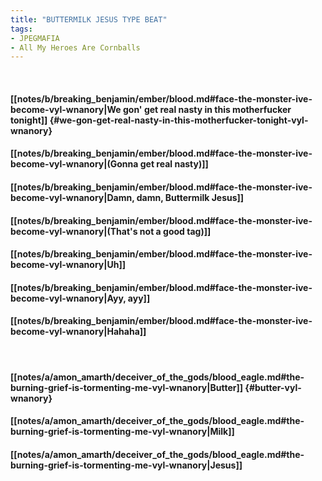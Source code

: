```yaml
---
title: "BUTTERMILK JESUS TYPE BEAT"
tags:
- JPEGMAFIA
- All My Heroes Are Cornballs
---
```

&nbsp;
#### [[notes/b/breaking_benjamin/ember/blood.md#face-the-monster-ive-become-vyl-wnanory|We gon' get real nasty in this motherfucker tonight]] {#we-gon-get-real-nasty-in-this-motherfucker-tonight-vyl-wnanory}
#### [[notes/b/breaking_benjamin/ember/blood.md#face-the-monster-ive-become-vyl-wnanory|(Gonna get real nasty)]]
#### [[notes/b/breaking_benjamin/ember/blood.md#face-the-monster-ive-become-vyl-wnanory|Damn, damn, Buttermilk Jesus]]
#### [[notes/b/breaking_benjamin/ember/blood.md#face-the-monster-ive-become-vyl-wnanory|(That's not a good tag)]]
#### [[notes/b/breaking_benjamin/ember/blood.md#face-the-monster-ive-become-vyl-wnanory|Uh]]
#### [[notes/b/breaking_benjamin/ember/blood.md#face-the-monster-ive-become-vyl-wnanory|Ayy, ayy]]
#### [[notes/b/breaking_benjamin/ember/blood.md#face-the-monster-ive-become-vyl-wnanory|Hahaha]]
&nbsp;
#### [[notes/a/amon_amarth/deceiver_of_the_gods/blood_eagle.md#the-burning-grief-is-tormenting-me-vyl-wnanory|Butter]] {#butter-vyl-wnanory}
#### [[notes/a/amon_amarth/deceiver_of_the_gods/blood_eagle.md#the-burning-grief-is-tormenting-me-vyl-wnanory|Milk]]
#### [[notes/a/amon_amarth/deceiver_of_the_gods/blood_eagle.md#the-burning-grief-is-tormenting-me-vyl-wnanory|Jesus]]
